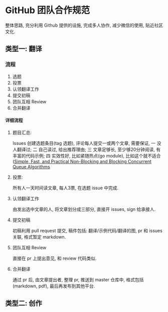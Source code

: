 # GitHub 团队合作规范

整体思路, 充分利用 Github 提供的设施, 完成多人协作, 减少微信的使用, 贴近社区文化.

## 类型一: 翻译

### 流程

1. 选题
2. 投票
3. 认领翻译工作
4. 提交初稿
5. 团队互相 Review
6. 合并翻译

#### 详细流程

1. 题目汇总:

   Issues 创建选题条目(tag 选题), 评论每人提交一或两个文章, 需要保证, 一 没人翻译过; 二 自己读过, 给出推荐理由; 三 文章足够长, 至少够20分钟阅读, 有丰富的代码示例; 四 实效性好, 比如紧随热点(go module), 比如这个就不适合([Simple, Fast, and Practical Non-Blocking and Blocking
   Concurrent Queue Algorithms](http://www.cs.rochester.edu/~scott/papers/1996_PODC_queues.pdf)

2. 投票:

   所有人一天时间读文章, 每人3票, 在选题 issue 中完成.

3. 认领翻译工作

   由发出选中文章的人, 将文章划分成三部分, 直接开 issues, sign 给承接人.

4. 提交初稿

   初稿利用 pull request 提交, 稿件包括: 翻译/示例代码/翻译的图, pr 和 issues 关联, 格式暂定 markdown.

5. 团队互相 Review

   直接在 pr 上提出意见, 和 review 代码类似.

6. 合并翻译

   通过 pr 后, 由文章提出者, 整理 pr, 推送到 master 仓库中, 格式包括(markdown, pdf), 最后再发布到其他平台.

## 类型二: 创作

